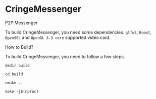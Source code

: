# CringeMessenger
P2P Messenger

To build CringeMessenger, you need some dependencies.
`glfw3`, `Boost`, `OpenSSL` and `OpenGL 3.3 core` supported video card.

How to Build?

To build CringeMessenger, you need to follow a few steps.

`mkdir build`

`cd build`

`cmake ..`

`make -j$(nproc)`
